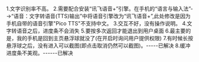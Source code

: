 1.文字识别率不高。
2.需要配合安装“讯飞语音+”引擎。在手机的“语言与输入法”-->“语音：文字转语音(TTS)输出”中将语音引擎改为“讯飞语音+”,此处修改是因为手机自带的语音引擎"Pico TTS"不支持中文。
3.交互不好，没有操作说明。
4.文字转语音之后，进度条不会消失
5.要按多次返回才能退出到用户桌面
6.最主要的是，我的手机是回到主页悬浮球就没了(在开启时询问用户提供权限)
7.有时候长按悬浮球之后，没有进入可以截图(即点击取消仍然可以截图)。-----已解决
8.缓冲进度条不美观。------已解决